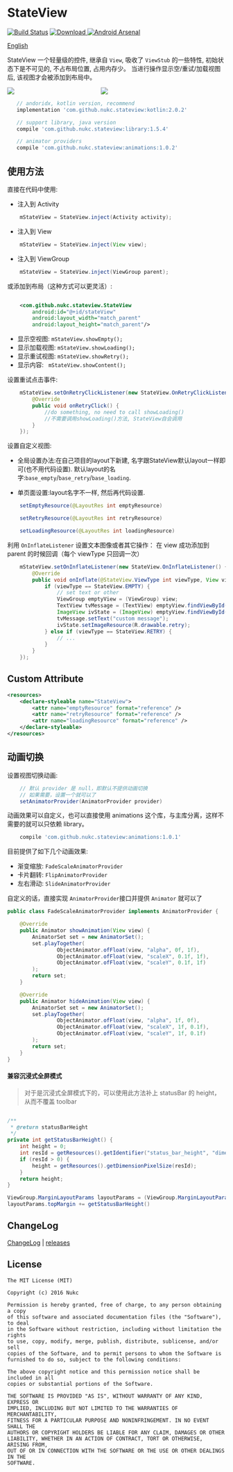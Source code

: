 # StateView

[![Build Status](https://travis-ci.org/nukc/StateView.svg?branch=master)](https://travis-ci.org/nukc/StateView)
[![Download](https://api.bintray.com/packages/nukc/maven/StateView-Kt/images/download.svg) ](https://bintray.com/nukc/maven/StateView-Kt/_latestVersion)
[![Android Arsenal](https://img.shields.io/badge/Android%20Arsenal-StateView-green.svg?style=true)](https://android-arsenal.com/details/1/4255)

[English](https://github.com/nukc/StateView/blob/master/README-en.md)

StateView 一个轻量级的控件, 继承自 `View`, 吸收了 `ViewStub` 的一些特性, 初始状态下是不可见的, 不占布局位置, 占用内存少。
当进行操作显示空/重试/加载视图后, 该视图才会被添加到布局中。

<img src="https://raw.githubusercontent.com/nukc/stateview/master/art/custom.gif"><img width="200"><img src="https://raw.githubusercontent.com/nukc/stateview/master/art/animations.gif">


```groovy
   // andoridx, kotlin version, recommend
   implementation 'com.github.nukc.stateview:kotlin:2.0.2'

   // support library, java version
   compile 'com.github.nukc.stateview:library:1.5.4'

   // animator providers
   compile 'com.github.nukc.stateview:animations:1.0.2'
```

## 使用方法

直接在代码中使用:

- 注入到 Activity
```java
    mStateView = StateView.inject(Activity activity);
```

- 注入到 View
```java
    mStateView = StateView.inject(View view);
```

- 注入到 ViewGroup
```java
    mStateView = StateView.inject(ViewGroup parent);
```

或添加到布局（这种方式可以更灵活）:

```xml

    <com.github.nukc.stateview.StateView
        android:id="@+id/stateView"
        android:layout_width="match_parent"
        android:layout_height="match_parent"/>

```

- 显示空视图: ```mStateView.showEmpty();```
- 显示加载视图: ```mStateView.showLoading();```
- 显示重试视图: ```mStateView.showRetry();```
- 显示内容: ``` mStateView.showContent();```

设置重试点击事件:

```java
    mStateView.setOnRetryClickListener(new StateView.OnRetryClickListener() {
        @Override
        public void onRetryClick() {
            //do something, no need to call showLoading()
            //不需要调用showLoading()方法, StateView自会调用
        }
    });
```

设置自定义视图:

- 全局设置办法:在自己项目的layout下新建, 名字跟StateView默认layout一样即可(也不用代码设置).
默认layout的名字:```base_empty```/```base_retry```/```base_loading```.

- 单页面设置:layout名字不一样, 然后再代码设置.

```java
    setEmptyResource(@LayoutRes int emptyResource)

    setRetryResource(@LayoutRes int retryResource)

    setLoadingResource(@LayoutRes int loadingResource)
```

利用 ```OnInflateListener``` 设置文本图像或者其它操作：
在 view 成功添加到 parent 的时候回调（每个 viewType 只回调一次）

```java
    mStateView.setOnInflateListener(new StateView.OnInflateListener() {
        @Override
        public void onInflate(@StateView.ViewType int viewType, View view) {
            if (viewType == StateView.EMPTY) {
                // set text or other
                ViewGroup emptyView = (ViewGroup) view;
                TextView tvMessage = (TextView) emptyView.findViewById(R.id.tv_message);
                ImageView ivState = (ImageView) emptyView.findViewById(R.id.iv_state);
                tvMessage.setText("custom message");
                ivState.setImageResource(R.drawable.retry);
            } else if (viewType == StateView.RETRY) {
                // ...
            }
        }
    });
```


## Custom Attribute

```xml
<resources>
    <declare-styleable name="StateView">
        <attr name="emptyResource" format="reference" />
        <attr name="retryResource" format="reference" />
        <attr name="loadingResource" format="reference" />
    </declare-styleable>
</resources>
```


## 动画切换

设置视图切换动画:

```java
    // 默认 provider 是 null，即默认不提供动画切换
    // 如果需要，设置一个就可以了
    setAnimatorProvider(AnimatorProvider provider)

```

动画效果可以自定义，也可以直接使用 animations 这个库，与主库分离，这样不需要的就可以只依赖 library。

```groovy
    compile 'com.github.nukc.stateview:animations:1.0.1'

```

目前提供了如下几个动画效果:

- 渐变缩放: ```FadeScaleAnimatorProvider```
- 卡片翻转: ```FlipAnimatorProvider```
- 左右滑动: ```SlideAnimatorProvider```


自定义的话，直接实现 ```AnimatorProvider```接口并提供 ```Animator``` 就可以了

```java
public class FadeScaleAnimatorProvider implements AnimatorProvider {

    @Override
    public Animator showAnimation(View view) {
        AnimatorSet set = new AnimatorSet();
        set.playTogether(
                ObjectAnimator.ofFloat(view, "alpha", 0f, 1f),
                ObjectAnimator.ofFloat(view, "scaleX", 0.1f, 1f),
                ObjectAnimator.ofFloat(view, "scaleY", 0.1f, 1f)
        );
        return set;
    }

    @Override
    public Animator hideAnimation(View view) {
        AnimatorSet set = new AnimatorSet();
        set.playTogether(
                ObjectAnimator.ofFloat(view, "alpha", 1f, 0f),
                ObjectAnimator.ofFloat(view, "scaleX", 1f, 0.1f),
                ObjectAnimator.ofFloat(view, "scaleY", 1f, 0.1f)
        );
        return set;
    }
}

```

#### 兼容沉浸式全屏模式

> 对于是沉浸式全屏模式下的，可以使用此方法补上 statusBar 的 height，从而不覆盖 toolbar
```java

/**
 * @return statusBarHeight
 */
private int getStatusBarHeight() {
    int height = 0;
    int resId = getResources().getIdentifier("status_bar_height", "dimen", "android");
    if (resId > 0) {
        height = getResources().getDimensionPixelSize(resId);
    }
    return height;
}

ViewGroup.MarginLayoutParams layoutParams = (ViewGroup.MarginLayoutParams) mStateView.getLayoutParams();
layoutParams.topMargin += getStatusBarHeight()
```



## ChangeLog

[ChangeLog](https://github.com/nukc/StateView/blob/master/CHANGELOG.md) | [releases](https://github.com/nukc/StateView/releases)


## License

    The MIT License (MIT)

    Copyright (c) 2016 Nukc

    Permission is hereby granted, free of charge, to any person obtaining a copy
    of this software and associated documentation files (the "Software"), to deal
    in the Software without restriction, including without limitation the rights
    to use, copy, modify, merge, publish, distribute, sublicense, and/or sell
    copies of the Software, and to permit persons to whom the Software is
    furnished to do so, subject to the following conditions:

    The above copyright notice and this permission notice shall be included in all
    copies or substantial portions of the Software.

    THE SOFTWARE IS PROVIDED "AS IS", WITHOUT WARRANTY OF ANY KIND, EXPRESS OR
    IMPLIED, INCLUDING BUT NOT LIMITED TO THE WARRANTIES OF MERCHANTABILITY,
    FITNESS FOR A PARTICULAR PURPOSE AND NONINFRINGEMENT. IN NO EVENT SHALL THE
    AUTHORS OR COPYRIGHT HOLDERS BE LIABLE FOR ANY CLAIM, DAMAGES OR OTHER
    LIABILITY, WHETHER IN AN ACTION OF CONTRACT, TORT OR OTHERWISE, ARISING FROM,
    OUT OF OR IN CONNECTION WITH THE SOFTWARE OR THE USE OR OTHER DEALINGS IN THE
    SOFTWARE.